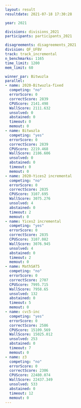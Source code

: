 ```yaml
---
layout: result
resultdate: 2021-07-18 17:30:28

year: 2021

divisions: divisions_2021
participants: participants_2021

disagreements: disagreements_2021
division: QF_UFBV
track: track_incremental
n_benchmarks: 1165
time_limit: 1200
mem_limit: 60

winner_par: Bitwuzla
parallel:
- name: 2020-Bitwuzla-fixed
  competing: "no"
  errorScore: 0
  correctScore: 2839
  CPUScore: 2141.498
  WallScore: 2111.632
  unsolved: 0
  abstained: 0
  timeout: 0
  memout: 0
- name: Bitwuzla
  competing: "yes"
  errorScore: 0
  correctScore: 2839
  CPUScore: 2219.468
  WallScore: 2186.606
  unsolved: 0
  abstained: 0
  timeout: 0
  memout: 0
- name: 2020-Yices2 incremental
  competing: "no"
  errorScore: 0
  correctScore: 2835
  CPUScore: 3107.695
  WallScore: 3075.276
  unsolved: 4
  abstained: 0
  timeout: 2
  memout: 0
- name: Yices2 incremental
  competing: "yes"
  errorScore: 0
  correctScore: 2835
  CPUScore: 3107.082
  WallScore: 3076.945
  unsolved: 4
  abstained: 0
  timeout: 2
  memout: 0
- name: MathSAT5
  competing: "no"
  errorScore: 0
  correctScore: 2707
  CPUScore: 7995.715
  WallScore: 7958.65
  unsolved: 132
  abstained: 0
  timeout: 5
  memout: 0
- name: cvc5-inc
  competing: "yes"
  errorScore: 0
  correctScore: 2586
  CPUScore: 15109.569
  WallScore: 15025.012
  unsolved: 253
  abstained: 0
  timeout: 7
  memout: 0
- name: z3
  competing: "no"
  errorScore: 0
  correctScore: 2306
  CPUScore: 22480.074
  WallScore: 22437.349
  unsolved: 533
  abstained: 0
  timeout: 12
  memout: 0
---
```

